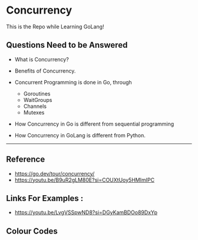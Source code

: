 # Concurrency
This is the Repo while Learning GoLang! 

## Questions Need to be Answered
- What is Concurrency?
 
- Benefits of Concurrency.
  
- Concurrent Programming is done in Go, through
  - Goroutines
  - WaitGroups
  - Channels
  - Mutexes

- How Concurrency in Go is different from sequential programming


- How Concurrency in GoLang is different from Python.
---
## Reference 
- https://go.dev/tour/concurrency/
- https://youtu.be/B9uR2gLM80E?si=COUXtUoy5HMImIPC

## Links For Examples :
- https://youtu.be/LvgVSSpwND8?si=DGyKamBDOo89DxYp

## Colour Codes
